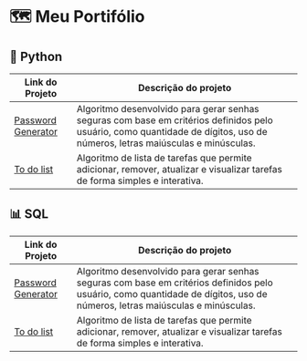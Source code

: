 # 🗺 Meu Portifólio

## 🐍 Python

| Link do Projeto         | Descrição do projeto     |
|------------------------|----------------|
| [Password Generator](https://github.com/beatrizgba/Projetos/blob/main/Password_Generator.ipynb) | Algoritmo desenvolvido para gerar senhas seguras com base em critérios definidos pelo usuário, como quantidade de dígitos, uso de números, letras maiúsculas e minúsculas.   |
| [To do list](https://github.com/beatrizgba/Projetos/blob/main/To_do_list.ipynb) |  Algoritmo de lista de tarefas que permite adicionar, remover, atualizar e visualizar tarefas de forma simples e interativa. |

## 📊 SQL

| Link do Projeto         | Descrição do projeto     |
|------------------------|----------------|
| [Password Generator](https://github.com/beatrizgba/Projetos/blob/main/Password_Generator.ipynb) | Algoritmo desenvolvido para gerar senhas seguras com base em critérios definidos pelo usuário, como quantidade de dígitos, uso de números, letras maiúsculas e minúsculas.   |
| [To do list](https://github.com/beatrizgba/Projetos/blob/main/To_do_list.ipynb) |  Algoritmo de lista de tarefas que permite adicionar, remover, atualizar e visualizar tarefas de forma simples e interativa. |
